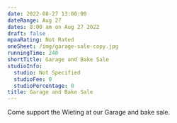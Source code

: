 ```yaml
---
date: 2022-08-27 13:00:00
dateRange: Aug 27
dates: 8:00 am on Aug 27 2022
draft: false
mpaaRating: Not Rated
oneSheet: /img/garage-sale-copy.jpg
runningTime: 240
shortTitle: Garage and Bake Sale
studioInfo:
  studio: Not Specified
  studioFee: 0
  studioPercentage: 0
title: Garage and Bake Sale
---
```


Come support the Wieting at our Garage and bake sale.